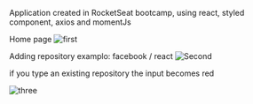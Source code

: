 Application created in RocketSeat bootcamp, using react, styled component, axios and momentJs


Home page
![first](http://i63.tinypic.com/xb0cx5.png)


Adding repository examplo: facebook / react
![Second](http://i67.tinypic.com/288nl6q.png)


if you type an existing repository the input becomes red

![three](http://i68.tinypic.com/2ldu242.png)
